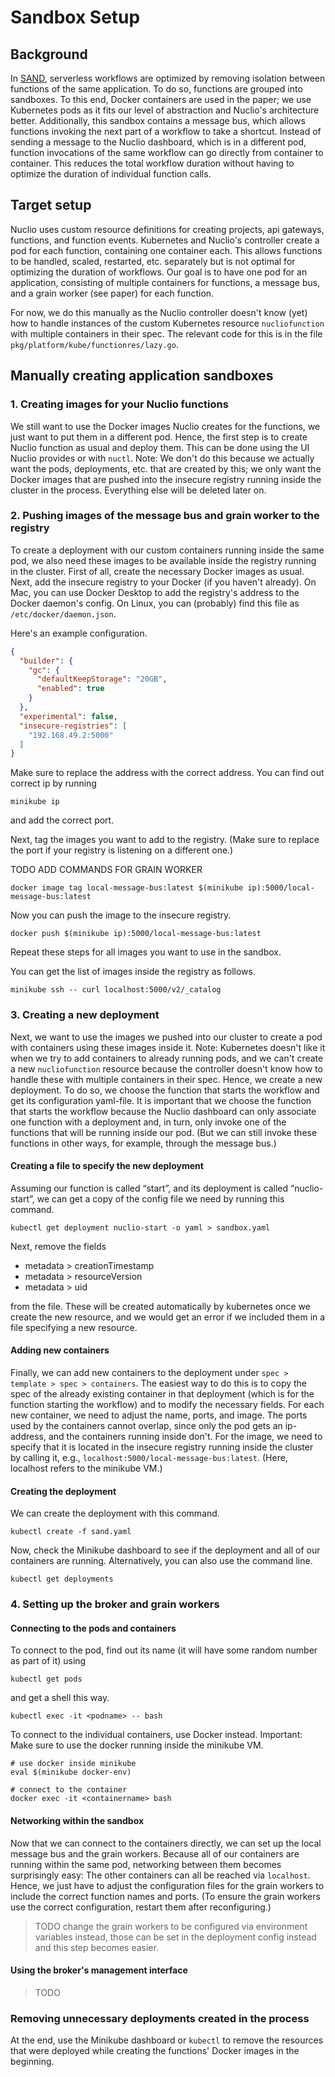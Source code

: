 # Sandbox Setup

## Background

In [SAND](https://www.usenix.org/system/files/conference/atc18/atc18-akkus.pdf), serverless workflows are optimized by removing isolation between functions of the same application.
To do so, functions are grouped into sandboxes.
To this end, Docker containers are used in the paper; we use Kubernetes pods as it fits our level of abstraction and Nuclio's architecture better.
Additionally, this sandbox contains a message bus, which allows functions invoking the next part of a workflow to take a shortcut.
Instead of sending a message to the Nuclio dashboard, which is in a different pod, function invocations of the same workflow can go directly from container to container.
This reduces the total workflow duration without having to optimize the duration of individual function calls.

## Target setup

Nuclio uses custom resource definitions for creating projects, api gateways, functions, and function events.
Kubernetes and Nuclio's controller create a pod for each function, containing one container each. 
This allows functions to be handled, scaled, restarted, etc. separately but is not optimal for optimizing the duration of workflows.
Our goal is to have one pod for an application, consisting of multiple containers for functions, a message bus, and a grain worker (see paper) for each function.

For now, we do this manually as the Nuclio controller doesn't know (yet) how to handle instances of the custom Kubernetes resource `nucliofunction` with multiple containers in their spec.
The relevant code for this is in the file `pkg/platform/kube/functionres/lazy.go`.

## Manually creating application sandboxes

### 1. Creating images for your Nuclio functions

We still want to use the Docker images Nuclio creates for the functions, we just want to put them in a different pod.
Hence, the first step is to create Nuclio function as usual and deploy them. 
This can be done using the UI Nuclio provides or with `nuctl`.
Note: We don't do this because we actually want the pods, deployments, etc. that are created by this; we only want the Docker images that are pushed into the insecure registry running inside the cluster in the process. 
Everything else will be deleted later on.

### 2. Pushing images of the message bus and grain worker to the registry

To create a deployment with our custom containers running inside the same pod, we also need these images to be available inside the registry running in the cluster.
First of all, create the necessary Docker images as usual.
Next, add the insecure registry to your Docker (if you haven't already).
On Mac, you can use Docker Desktop to add the registry's address to the Docker daemon's config. 
On Linux, you can (probably) find this file as `/etc/docker/daemon.json`.

Here's an example configuration.

```json
{
  "builder": {
    "gc": {
      "defaultKeepStorage": "20GB",
      "enabled": true
    }
  },
  "experimental": false,
  "insecure-registries": [
    "192.168.49.2:5000"
  ]
}
```

Make sure to replace the address with the correct address.
You can find out correct ip by running

```shell
minikube ip
```

and add the correct port.

Next, tag the images you want to add to the registry.
(Make sure to replace the port if your registry is listening on a different one.)

TODO ADD COMMANDS FOR GRAIN WORKER

```shell
docker image tag local-message-bus:latest $(minikube ip):5000/local-message-bus:latest
```

Now you can push the image to the insecure registry.

```shell
docker push $(minikube ip):5000/local-message-bus:latest
```

Repeat these steps for all images you want to use in the sandbox.

You can get the list of images inside the registry as follows.

```shell
minikube ssh -- curl localhost:5000/v2/_catalog
```

### 3. Creating a new deployment

Next, we want to use the images we pushed into our cluster to create a pod with containers using these images inside it.
Note: Kubernetes doesn't like it when we try to add containers to already running pods, and we can't create a new `nucliofunction` resource because the controller doesn't know how to handle these with multiple containers in their spec.
Hence, we create a new deployment.
To do so, we choose the function that starts the workflow and get its configuration yaml-file.
It is important that we choose the function that starts the workflow because the Nuclio dashboard can only associate one function with a deployment and, in turn, only invoke one of the functions that will be running inside our pod.
(But we can still invoke these functions in other ways, for example, through the message bus.)

#### Creating a file to specify the new deployment

Assuming our function is called “start”, and its deployment is called “nuclio-start”, we can get a copy of the config file we need by running this command.

```shell
kubectl get deployment nuclio-start -o yaml > sandbox.yaml
```

Next, remove the fields 

- metadata > creationTimestamp
- metadata > resourceVersion
- metadata > uid

from the file. 
These will be created automatically by kubernetes once we create the new resource, and we would get an error if we included them in a file specifying a new resource.

#### Adding new containers

Finally, we can add new containers to the deployment under `spec > template > spec > containers`.
The easiest way to do this is to copy the spec of the already existing container in that deployment (which is for the function starting the workflow) and to modify the necessary fields.
For each new container, we need to adjust the name, ports, and image.
The ports used by the containers cannot overlap, since only the pod gets an ip-address, and the containers running inside don't. 
For the image, we need to specify that it is located in the insecure registry running inside the cluster by calling it, e.g., `localhost:5000/local-message-bus:latest`.
(Here, localhost refers to the minikube VM.)

#### Creating the deployment

We can create the deployment with this command.

```shell
kubectl create -f sand.yaml
```

Now, check the Minikube dashboard to see if the deployment and all of our containers are running. 
Alternatively, you can also use the command line.

```shell
kubectl get deployments
```

### 4. Setting up the broker and grain workers

#### Connecting to the pods and containers

To connect to the pod, find out its name (it will have some random number as part of it) using 

```shell
kubectl get pods
```

and get a shell this way.

```shell
kubectl exec -it <podname> -- bash
```

To connect to the individual containers, use Docker instead. 
Important: Make sure to use the docker running inside the minikube VM.

```shell
# use docker inside minikube
eval $(minikube docker-env)

# connect to the container
docker exec -it <containername> bash
```

#### Networking within the sandbox

Now that we can connect to the containers directly, we can set up the local message bus and the grain workers. 
Because all of our containers are running within the same pod, networking between them becomes surprisingly easy: The other containers can all be reached via `localhost`.
Hence, we just have to adjust the configuration files for the grain workers to include the correct function names and ports.
(To ensure the grain workers use the correct configuration, restart them after reconfiguring.) 

> TODO change the grain workers to be configured via environment variables instead, those can be set in the deployment config instead and this step becomes easier.

#### Using the broker's management interface

> TODO

### Removing unnecessary deployments created in the process

At the end, use the Minikube dashboard or `kubectl` to remove the resources that were deployed while creating the functions' Docker images in the beginning.